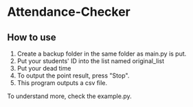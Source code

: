 # Attendance-Checker

## How to use
1. Create a backup folder in the same folder as main.py is put.
2. Put your students' ID into the list named original_list
3. Put your dead time
4. To output the point result, press "Stop".
5. This program outputs a csv file.

To understand more, check the example.py.
